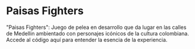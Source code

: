 # Paisas Fighters
 "Paisas Fighters": Juego de pelea en desarrollo que da lugar en las calles de Medellin ambientado con personajes icónicos de la cultura colombiana. Accede al código aquí para entender la esencia de la experiencia.
